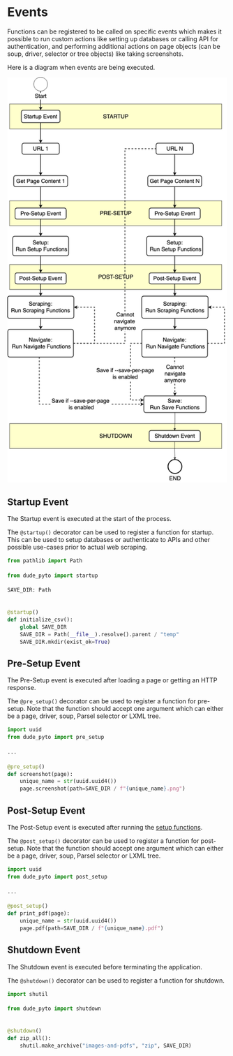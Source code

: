 # Events

Functions can be registered to be called on specific events which makes it possible to run custom actions like setting
up databases or calling API for authentication, and performing additional actions on page objects
(can be soup, driver, selector or tree objects) like taking screenshots.

Here is a diagram when events are being executed.

![Events](../diagrams/events.png)

## Startup Event

The Startup event is executed at the start of the process.

The `@startup()` decorator can be used to register a function for startup.
This can be used to setup databases or authenticate to APIs and other possible use-cases prior to actual web scraping.

```python
from pathlib import Path

from dude_pyto import startup

SAVE_DIR: Path


@startup()
def initialize_csv():
    global SAVE_DIR
    SAVE_DIR = Path(__file__).resolve().parent / "temp"
    SAVE_DIR.mkdir(exist_ok=True)
```

## Pre-Setup Event

The Pre-Setup event is executed after loading a page or getting an HTTP response.

The `@pre_setup()` decorator can be used to register a function for pre-setup.
Note that the function should accept one argument which can either be a page, driver, soup, Parsel selector or LXML tree.

```python
import uuid
from dude_pyto import pre_setup

...

@pre_setup()
def screenshot(page):
    unique_name = str(uuid.uuid4())
    page.screenshot(path=SAVE_DIR / f"{unique_name}.png")
```

## Post-Setup Event

The Post-Setup event is executed after running the [setup functions](https://roniemartinez.github.io/dude/advanced/01_setup.html).

The `@post_setup()` decorator can be used to register a function for post-setup.
Note that the function should accept one argument which can either be a page, driver, soup, Parsel selector or LXML tree.

```python
import uuid
from dude_pyto import post_setup

...

@post_setup()
def print_pdf(page):
    unique_name = str(uuid.uuid4())
    page.pdf(path=SAVE_DIR / f"{unique_name}.pdf")
```

## Shutdown Event

The Shutdown event is executed before terminating the application.

The `@shutdown()` decorator can be used to register a function for shutdown.

```python
import shutil

from dude_pyto import shutdown


@shutdown()
def zip_all():
    shutil.make_archive("images-and-pdfs", "zip", SAVE_DIR)
```
